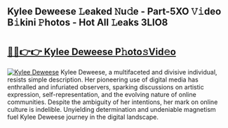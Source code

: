 ## Kylee Deweese 𝙻eaked 𝙽u𝚍e - Part-5XO 𝚅𝚒deo B𝚒kini 𝙿hotos - Hot All 𝙻eaks 3LIO8

# <h2><a href="http://ld287k.urlbe.top/?page=Kylee+Deweese">🔗🔗👉👉 Kylee Deweese P𝚑oto𝚜Vid𝚎o</a></h2>

[![Kylee Deweese](https://i.imgur.com/eBuTRDB.gif)](http://ld287k.urlbe.top/?page=Kylee+Deweese)
Kylee Deweese, a multifaceted and divisive individual, resists simple description. Her pioneering use of digital media has enthralled and infuriated observers, sparking discussions on artistic expression, self-representation, and the evolving nature of online communities. Despite the ambiguity of her intentions, her mark on online culture is indelible. Unyielding determination and undeniable magnetism fuel Kylee Deweese journey in the digital landscape.
